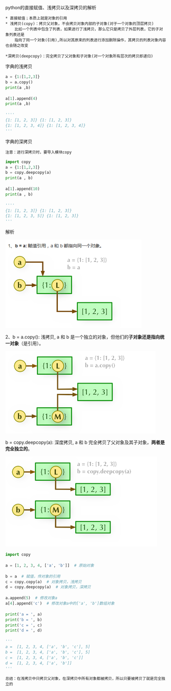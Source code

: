 python的直接赋值、浅拷贝以及深拷贝的解析

    * 直接赋值；本质上就是对象的引用
    * 浅拷贝(copy)：拷贝父对象，不会拷贝对象内部的子对象(对于一个对象的顶层拷贝)
        比如一个列表中包含了列表，如果进行了浅拷贝，那么它只是拷贝了外层列表，它的子对象列表还是
        指向了同一个对象(引用),所以对其原来的列表进行添加删除操作，其拷贝的列表对象内容也会随之改变
        
    *深拷贝(deepcopy)：完全拷贝了父对象和子对象(对一个对象所有层次的拷贝即递归)

字典的浅拷贝    
```python
a = {1:[1,2,3]}
b = a.copy()
print(a ,b)

a[1].append(4)
print(a ,b)

''''
{1: [1, 2, 3]} {1: [1, 2, 3]}
{1: [1, 2, 3, 4]} {1: [1, 2, 3, 4]}
'''
``` 

字典的深拷贝

    注意：进行深拷贝时，要导入模块copy
    
```python
import copy
a = {1:[1,2,3]}
b = copy.deepcopy(a)
print(a , b)

a[1].append(10)
print(a , b)

''''
{1: [1, 2, 3]} {1: [1, 2, 3]}
{1: [1, 2, 3, 5]} {1: [1, 2, 3]}
'''
```

解析

![copy](../images/copy.png)

2、b = a.copy(): 浅拷贝, a 和 b 是一个独立的对象，但他们的**子对象还是指向统一对象**（是引用）。

![copy](../images/copy1.png)

b = copy.deepcopy(a): 深度拷贝, a 和 b 完全拷贝了父对象及其子对象，**两者是完全独立的**。

![copy](../images/copy2.png)

```python
import copy

a = [1, 2, 3, 4, ['a', 'b']]  # 原始对象

b = a  # 赋值，传对象的引用
c = copy.copy(a)  # 对象拷贝，浅拷贝
d = copy.deepcopy(a)  # 对象拷贝，深拷贝

a.append(5)  # 修改对象a
a[4].append('c')  # 修改对象a中的['a', 'b']数组对象

print('a = ', a)
print('b = ', b)
print('c = ', c)
print('d = ', d)

'''
a =  [1, 2, 3, 4, ['a', 'b', 'c'], 5]
b =  [1, 2, 3, 4, ['a', 'b', 'c'], 5]
c =  [1, 2, 3, 4, ['a', 'b', 'c']]
d =  [1, 2, 3, 4, ['a', 'b']]
'''
```

    总结：在浅拷贝中只拷贝父对象，在深拷贝中所有对象都被拷贝，所以只要被拷贝了就是完全独立的